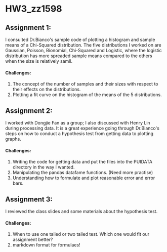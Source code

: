 # HW3_zz1598

## Assignment 1:
I consulted Dr.Bianco's sample code of plotting a histogram and sample means of a Chi-Squared distribution. 
The five distributions I worked on are Gaussian, Poisson, Bionomial, Chi-Squared and Logistic, where the logistic distribution has more spreaded sample means compared to the others when the size is relatively samll.
#### Challenges:
1. The concept of the number of samples and their sizes with respect to their effects on the distributions.
2. Plotting a fit curve on the histogram of the means of the 5 distributions.

## Assignment 2:
I worked with Dongjie Fan as a group; I also discussed with Henry Lin during processing data.
It is a great experience going through Dr.Bianco's steps on how to conduct a hypothesis test from getting data to plotting graphs.
#### Challenges:
1. Writing the code for getting data and put the files into the PUIDATA directory in the way I wanted.
2. Manipulating the pandas datafame functions. (Need more practise)
3. Understanding how to formulate and plot reasonable error and error bars.

## Assignment 3:
I reviewed the class slides and some materials about the hypothesis test.
#### Challenges:
1. When to use one tailed or two tailed test. Which one would fit our assignment better?
2. markdown format for formulaes!
